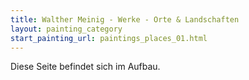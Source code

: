 ```yaml
---
title: Walther Meinig - Werke - Orte & Landschaften
layout: painting_category
start_painting_url: paintings_places_01.html
---
```


Diese Seite befindet sich im Aufbau.
